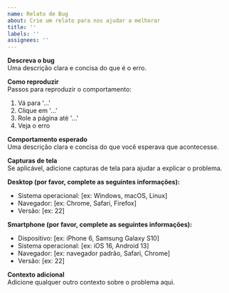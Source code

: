 ```yaml
---
name: Relato de Bug
about: Crie um relato para nos ajudar a melhorar
title: ''
labels: ''
assignees: ''
---
```


**Descreva o bug**  
Uma descrição clara e concisa do que é o erro.

**Como reproduzir**  
Passos para reproduzir o comportamento:
1. Vá para '...'
2. Clique em '...'
3. Role a página até '...'
4. Veja o erro

**Comportamento esperado**  
Uma descrição clara e concisa do que você esperava que acontecesse.

**Capturas de tela**  
Se aplicável, adicione capturas de tela para ajudar a explicar o problema.

**Desktop (por favor, complete as seguintes informações):**  
 - Sistema operacional: [ex: Windows, macOS, Linux]  
 - Navegador: [ex: Chrome, Safari, Firefox]  
 - Versão: [ex: 22]

**Smartphone (por favor, complete as seguintes informações):**  
 - Dispositivo: [ex: iPhone 6, Samsung Galaxy S10]  
 - Sistema operacional: [ex: iOS 16, Android 13]  
 - Navegador: [ex: navegador padrão, Safari, Chrome]  
 - Versão: [ex: 22]

**Contexto adicional**  
Adicione qualquer outro contexto sobre o problema aqui.
